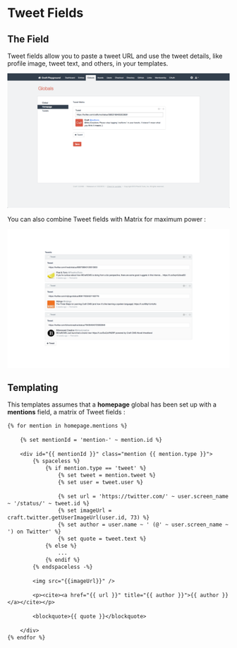 # Tweet Fields

## The Field

Tweet fields allow you to paste a tweet URL and use the tweet details, like profile image, tweet text, and others, in your templates.

![Tweet field](assets/craft-twitter-field.png)

You can also combine Tweet fields with Matrix for maximum power :

![Tweet field with matrix](assets/tweet-fields-matrix.png)

## Templating

This templates assumes that a **homepage** global has been set up with a **mentions** field, a matrix of Tweet fields :

	{% for mention in homepage.mentions %}

	    {% set mentionId = 'mention-' ~ mention.id %}

	    <div id="{{ mentionId }}" class="mention {{ mention.type }}">
	        {% spaceless %}
	            {% if mention.type == 'tweet' %}
	                {% set tweet = mention.tweet %}
	                {% set user = tweet.user %}

	                {% set url = 'https://twitter.com/' ~ user.screen_name ~ '/status/' ~ tweet.id %}
	                {% set imageUrl = craft.twitter.getUserImageUrl(user.id, 73) %}
	                {% set author = user.name ~ ' (@' ~ user.screen_name ~ ') on Twitter' %}
	                {% set quote = tweet.text %}
	            {% else %}
	                ...
	            {% endif %}
	        {% endspaceless -%}

	        <img src="{{imageUrl}}" />

	        <p><cite><a href="{{ url }}" title="{{ author }}">{{ author }}</a></cite></p>

	        <blockquote>{{ quote }}</blockquote>

	    </div>
	{% endfor %}